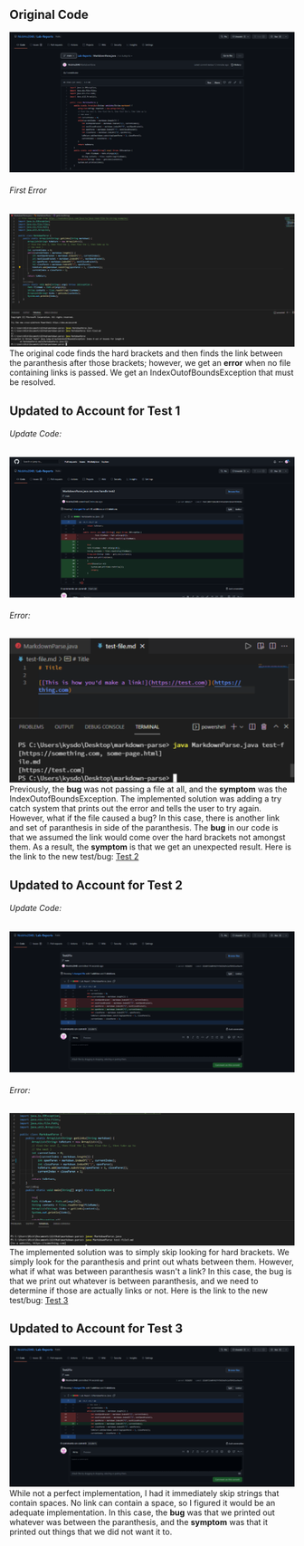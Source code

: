 ## Original Code
![OriginalCodePicture](OG.png)
###### First Error
![Test1ErrorPic](Test2Error.png)
The original code finds the hard brackets and then finds the link between the paranthesis after those brackets; however, we get an **error** when no file containing links is passed.
We get an IndexOutofBoundsException that must be resolved. 

## Updated to Account for Test 1
###### Update Code:
![UpdatedCodePicture](Test2.png)
###### Error:
![Test2ErrorPic](Fix.png)
Previously, the **bug** was not passing a file at all, and the **symptom** was the IndexOutofBoundsException. The implemented solution was adding a try catch system that prints out the error and tells the user to try again. However, what if the file caused a bug? In this case, there is another link and set of paranthesis in side of the paranthesis. The **bug** in our code is that we assumed the link would come over the hard brackets not amongst them. As a result, the **symptom** is that we get an unexpected result. Here is the link to the new test/bug: [Test 2](test-file4.md)

## Updated to Account for Test 2
###### Update Code:
![UpdatedCodePicture](Test2FIXX.png)
###### Error:
![Test3ErrorPic](Additi.png)
The implemented solution was to simply skip looking for hard brackets. We simply look for the paranthesis and print out whats between them. However, what if what was between paranthesis wasn't a link? In this case, the bug is that we print out whatever is between paranthesis, and we need to determine if those are actually links or not. Here is the link to the new test/bug: [Test 3](test-file3.md)

## Updated to Account for Test 3
![UpdatedCodePicture](Test3Fix.png)
While not a perfect implementation, I had it immediately skip strings that contain spaces. No link can contain a space, so I figured it would be an adequate implementation. In this case, the **bug** was that we printed out whatever was between the paranthesis, and the **symptom** was that it printed out things that we did not want it to. 
